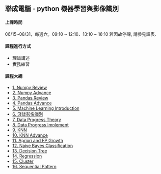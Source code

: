 ## 聯成電腦 - python 機器學習與影像識別

#### 上課時間

06/15~08/31，每週六，09:10 ~ 12:10、13:10 ~ 16:10
若因故停課, 請參見課表.

#### 課程進行方式

- 理論講述
- 實務練習

#### 課程大綱
- [1. Numpy Review](http://mirdex.github.io/ML0615/1.%20Numpy%20總複習1_Q.slides.html)
- [2. Numpy Advance](http://mirdex.github.io/ML0615/2.%20NumPy_Q.slides.html)
- [3. Pandas Review](http://mirdex.github.io/ML0615/3.%20Pandas%20總複習1_Q.slides.html)
- [4. Pandas Advance](http://mirdex.github.io/ML0615/4.%20Pandas_Q.slides.html)
- [5. Machine Learning Introduction](http://mirdex.github.io/ML0615/5.Machine%20Learning%20Introduction.slides.html)
- [6. 淺談影像識別](http://mirdex.github.io/ML0615/6.淺談影像識別_Q.slides.html)
- [7. Data Progress Theory](http://mirdex.github.io/ML0615/7.%20Data%20Progress%20Theory_Q.slides.html)
- [8. Data Progress Implement](http://mirdex.github.io/ML0615/8.Data%20Process%20Implement_Q.slides.html)
- [9. KNN](http://mirdex.github.io/ML0615/9.KNN_Q.slides.html)
- [10. KNN Advance](http://mirdex.github.io/ML0615/10.%20KNN_Advance_Q.slides.html)
- [11. Apriori and FP Growth](http://mirdex.github.io/ML0615/11.%20Association%20Rule_Q.slides.html)
- [12. Naive Bayes Classification](http://mirdex.github.io/ML0615/12.%20Naive%20Bayes%20Classification_Q.slides.html)
- [13. Decision Tree](http://mirdex.github.io/ML0615/13.%20Decision%20Tree_Q.slides.html)
- [14. Regression](http://mirdex.github.io/ML0615/16.%20Regression_Q.slides.html)
- [15. Cluster](http://mirdex.github.io/ML0615/14.%20Cluster_Q.slides.html)
- [16. Sequential Pattern](http://mirdex.github.io/ML0615/15.%20Sequential%20Pattern_Q.slides.html)
